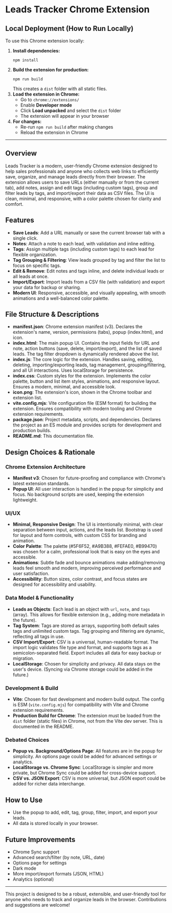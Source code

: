 # Leads Tracker Chrome Extension

## Local Deployment (How to Run Locally)

To use this Chrome extension locally:

1. **Install dependencies:**
   ```
   npm install
   ```
2. **Build the extension for production:**
   ```
   npm run build
   ```
   This creates a `dist` folder with all static files.
3. **Load the extension in Chrome:**
   - Go to `chrome://extensions/`
   - Enable **Developer mode**
   - Click **Load unpacked** and select the `dist` folder
   - The extension will appear in your browser
4. **For changes:**
   - Re-run `npm run build` after making changes
   - Reload the extension in Chrome

---

## Overview

Leads Tracker is a modern, user-friendly Chrome extension designed to help sales professionals and anyone who collects web links to efficiently save, organize, and manage leads directly from their browser. The extension allows users to save URLs (either manually or from the current tab), add notes, assign and edit tags (including custom tags), group and filter leads by tags, and import/export their data as CSV files. The UI is clean, minimal, and responsive, with a color palette chosen for clarity and comfort.

## Features

- **Save Leads**: Add a URL manually or save the current browser tab with a single click.
- **Notes**: Attach a note to each lead, with validation and inline editing.
- **Tags**: Assign multiple tags (including custom tags) to each lead for flexible organization.
- **Tag Grouping & Filtering**: View leads grouped by tag and filter the list to focus on specific tags.
- **Edit & Remove**: Edit notes and tags inline, and delete individual leads or all leads at once.
- **Import/Export**: Import leads from a CSV file (with validation) and export your data for backup or sharing.
- **Modern UI**: Responsive, accessible, and visually appealing, with smooth animations and a well-balanced color palette.

## File Structure & Descriptions

- **manifest.json**: Chrome extension manifest (v3). Declares the extension's name, version, permissions (tabs), popup (index.html), and icon.
- **index.html**: The main popup UI. Contains the input fields for URL and note, action buttons (save, delete, import/export), and the list of saved leads. The tag filter dropdown is dynamically rendered above the list.
- **index.js**: The core logic for the extension. Handles saving, editing, deleting, importing/exporting leads, tag management, grouping/filtering, and all UI interactions. Uses localStorage for persistence.
- **index.css**: Custom styles for the extension. Implements the color palette, button and list item styles, animations, and responsive layout. Ensures a modern, minimal, and accessible look.
- **icon.png**: The extension's icon, shown in the Chrome toolbar and extension list.
- **vite.config.mjs**: Vite configuration file (ESM format) for building the extension. Ensures compatibility with modern tooling and Chrome extension requirements.
- **package.json**: Project metadata, scripts, and dependencies. Declares the project as an ES module and provides scripts for development and production builds.
- **README.md**: This documentation file.

## Design Choices & Rationale

### Chrome Extension Architecture
- **Manifest v3**: Chosen for future-proofing and compliance with Chrome's latest extension standards.
- **Popup UI**: All user interaction is handled in the popup for simplicity and focus. No background scripts are used, keeping the extension lightweight.

### UI/UX
- **Minimal, Responsive Design**: The UI is intentionally minimal, with clear separation between input, actions, and the leads list. Bootstrap is used for layout and form controls, with custom CSS for branding and animation.
- **Color Palette**: The palette (#5F6F52, #A9B388, #FEFAE0, #B99470) was chosen for a calm, professional look that is easy on the eyes and accessible.
- **Animations**: Subtle fade and bounce animations make adding/removing leads feel smooth and modern, improving perceived performance and user satisfaction.
- **Accessibility**: Button sizes, color contrast, and focus states are designed for accessibility and usability.

### Data Model & Functionality
- **Leads as Objects**: Each lead is an object with `url`, `note`, and `tags` (array). This allows for flexible extension (e.g., adding more metadata in the future).
- **Tag System**: Tags are stored as arrays, supporting both default sales tags and unlimited custom tags. Tag grouping and filtering are dynamic, reflecting all tags in use.
- **CSV Import/Export**: CSV is a universal, human-readable format. The import logic validates file type and format, and supports tags as a semicolon-separated field. Export includes all data for easy backup or migration.
- **LocalStorage**: Chosen for simplicity and privacy. All data stays on the user's device. (Syncing via Chrome storage could be added in the future.)

### Development & Build
- **Vite**: Chosen for fast development and modern build output. The config is ESM (`vite.config.mjs`) for compatibility with Vite and Chrome extension requirements.
- **Production Build for Chrome**: The extension must be loaded from the `dist` folder (static files) in Chrome, not from the Vite dev server. This is documented in the README.

### Debated Choices
- **Popup vs. Background/Options Page**: All features are in the popup for simplicity. An options page could be added for advanced settings or analytics.
- **LocalStorage vs. Chrome Sync**: LocalStorage is simpler and more private, but Chrome Sync could be added for cross-device support.
- **CSV vs. JSON Export**: CSV is more universal, but JSON export could be added for richer data interchange.

## How to Use

- Use the popup to add, edit, tag, group, filter, import, and export your leads.
- All data is stored locally in your browser.

## Future Improvements
- Chrome Sync support
- Advanced search/filter (by note, URL, date)
- Options page for settings
- Dark mode
- More import/export formats (JSON, HTML)
- Analytics (optional)

---

This project is designed to be a robust, extensible, and user-friendly tool for anyone who needs to track and organize leads in the browser. Contributions and suggestions are welcome!